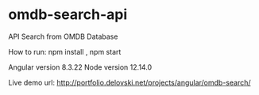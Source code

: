 # omdb-search-api
API Search from OMDB Database

How to run: npm install , npm start

Angular version 8.3.22
Node version 12.14.0

Live demo url: http://portfolio.delovski.net/projects/angular/omdb-search/
